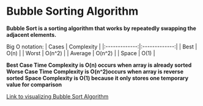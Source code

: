# Bubble Sorting Algorithm

**Bubble Sort is a sorting algorithm that works by repeatedly swapping the adjacent elements.**

Big O notation:
| Cases         |  Complexity   |
|:-------------:|:-------------:|
| Best          |          O(n) |
| Worst         |   O(n^2)      |
| Average       |   O(n^2)      |
| Space         |     O(1)      |

**Best Case Time Complexity is O(n) occurs when array is already sorted**
**Worse Case Time Complexity is O(n^2)occurs when array is reverse sorted**
**Space Complexity is O(1) because it only stores one temporary value for comparison**

[Link to visualizing Bubble Sort Algorithm](https://www.hackerearth.com/practice/algorithms/sorting/bubble-sort/visualize/)
